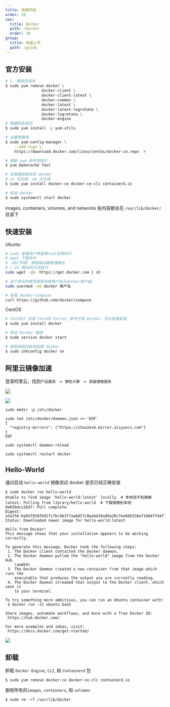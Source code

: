 ```yaml
---
title: 快速开始
order: 10
nav:
  title: Docker
  path: /docker
  order: 10
group:
  title: 快速上手
  path: /guide
---
```


## 官方安装

```bash
# 1. 删除旧版本
$ sudo yum remove docker \
                docker-client \
                docker-client-latest \
                docker-common \
                docker-latest \
                docker-latest-logrotate \
                docker-logrotate \
                docker-engine
# 需要的安装包
$ sudo yum install -y yum-utils

# 设置镜像库
$ sudo yum-config-manager \
    --add-repo \
    https://download.docker.com/linux/centos/docker-ce.repo  #

# 更新 yum 软件包索引
$ yum makecache fast

# 安装最新版本的 docker
# ce 社区版  ee 企业版
$ sudo yum install docker-ce docker-ce-cli containerd.io

# 启动 docker
$ sudo systemctl start docker
```

images, containers, volumes, and networks 些内容都会在 `/var/lib/docker/`目录下

## 快速安装

Ubuntu

```bash
# sudo 普通用户希望用root权限执行
# wget 下载命令
# -qO(字母) 限制输出跟普通输出
# | sh 用SH的方式执行
sudo wget -qO- https://get.docker.com | sh

# 这个命令的意思是把当前用户加入docker用户组。
sudo usermod -aG docker 用户名

# 安装 docker-compose
curl https://github.com/docker/compose
```

CentOS

```bash
# CentOS7 系统 CentOS-Extras 库中已带 Docker，可以直接安装
$ sudo yum install docker

# 启动 Docker 服务
$ sudo service docker start

# 随系统启动自动加载 docker
$ sudo chkconfig docker on
```

## 阿里云镜像加速

登录阿里云，找到`产品服务 -> 弹性计算 -> 容器镜像服务`

![](https://cy-picgo.oss-cn-hangzhou.aliyuncs.com/WX20200528-172406@2x.png)

![](https://cy-picgo.oss-cn-hangzhou.aliyuncs.com/WX20200528-173239@2x.png)

```shell
sudo mkdir -p /etc/docker

sudo tee /etc/docker/daemon.json <<-'EOF'
{
  "registry-mirrors": ["https://s5uo2ev6.mirror.aliyuncs.com"]
}
EOF

sudo systemctl daemon-reload

sudo systemctl restart docker
```

## Hello-World

通过启动 `hello-world` 镜像测试 docker 是否已经正确安装

```shell
$ sudo docker run hello-world
Unable to find image 'hello-world:latest' locally  # 本地找不到镜像
latest: Pulling from library/hello-world  # 下载镜像到本地
0e03bdcc26d7: Pull complete
Digest: sha256:6a65f928fb91fcfbc963f7aa6d57c8eeb426ad9a20c7ee045538ef34847f44f1
Status: Downloaded newer image for hello-world:latest

Hello from Docker!
This message shows that your installation appears to be working correctly.

To generate this message, Docker took the following steps:
 1. The Docker client contacted the Docker daemon.
 2. The Docker daemon pulled the "hello-world" image from the Docker Hub.
    (amd64)
 3. The Docker daemon created a new container from that image which runs the
    executable that produces the output you are currently reading.
 4. The Docker daemon streamed that output to the Docker client, which sent it
    to your terminal.

To try something more ambitious, you can run an Ubuntu container with:
 $ docker run -it ubuntu bash

Share images, automate workflows, and more with a free Docker ID:
 https://hub.docker.com/

For more examples and ideas, visit:
 https://docs.docker.com/get-started/
```

![](https://cy-picgo.oss-cn-hangzhou.aliyuncs.com/docker-run.svg)

## 卸载

卸载 `Docker Engine`, `CLI`, 和 `Containerd` 包

```shell
$ sudo yum remove docker-ce docker-ce-cli containerd.io
```

删除所有的`images`, `containers`, 和 `volumes`

```shell
$ sudo rm -rf /var/lib/docker
```
